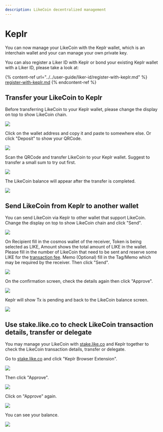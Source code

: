 ```yaml
---
description: LikeCoin decentralized management
---
```


# Keplr

You can now manage your LikeCoin with the Keplr wallet, which is an interchain wallet and your can manage your own private key.

You can also register a Liker ID with Keplr or bond your existing Keplr wallet with a Liker ID, please take a look at:

{% content-ref url="../../user-guide/liker-id/register-with-keplr.md" %}
[register-with-keplr.md](../../user-guide/liker-id/register-with-keplr.md)
{% endcontent-ref %}

## **Transfer your LikeCoin to Keplr**

Before transferring LikeCoin to your Keplr wallet, please change the display on top to show LikeCoin chain.

![](<../../.gitbook/assets/keplr-liker-id-07 (1).png>)

Click on the wallet address and copy it and paste to somewhere else. Or click "Deposit" to show your QRCode.

![](../../.gitbook/assets/keplr05.png)

Scan the QRCode and transfer LikeCoin to your Keplr wallet. Suggest to transfer a small sum to try out first.

![](../../.gitbook/assets/keplr05dot5.png)

The LikeCoin balance will appear after the transfer is completed.

![](../../.gitbook/assets/keplr-liker-id-08.png)

## **Send LikeCoin from Keplr to another wallet**

You can send LikeCoin via Keplr to other wallet that support LikeCoin. Change the display on top to show LikeCoin chain and click "Send".

![](../../.gitbook/assets/keplr10.png)

On Recipient fill in the cosmos wallet of the receiver, Token is being selected as LIKE, Amount shows the total amount of LIKE in the wallet. Please fill in the number of LikeCoin that need to be sent and reserve some LIKE for the [transaction fee](transaction-fee.md). Memo (Optional) fill in the Tag/Memo which may be required by the receiver. Then click "Send".

![](../../.gitbook/assets/keplr11.png)

On the confirmation screen, check the details again then click "Approve".

![](../../.gitbook/assets/keplr12.png)

Keplr will show Tx is pending and back to the LikeCoin balance screen.

![](../../.gitbook/assets/keplr13.png)

## **Use stake.like.co to check LikeCoin transaction details, transfer or delegate**

You may manage your LikeCoin with [stake.like.co](https://stake.like.co) and Keplr together to check the LikeCoin transaction details, transfer or delegate.

Go to [stake.like.co](http://stake.like.co) and click "Keplr Browser Extension".

![](../../.gitbook/assets/keplr06.png)

Then click "Approve".

![](../../.gitbook/assets/keplr07.png)

Click on "Approve" again.

![](../../.gitbook/assets/keplr08.png)

You can see your balance.

![](../../.gitbook/assets/keplr09.png)
